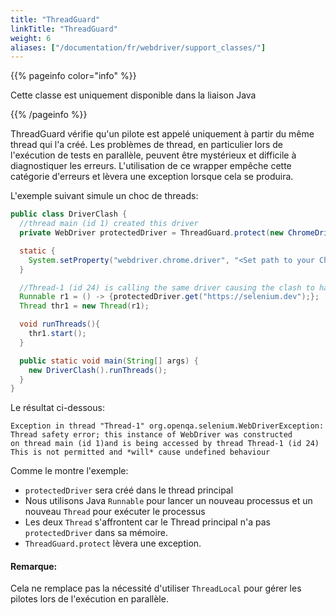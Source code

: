 ```yaml
---
title: "ThreadGuard"
linkTitle: "ThreadGuard"
weight: 6
aliases: ["/documentation/fr/webdriver/support_classes/"]
---
```


{{% pageinfo color="info" %}}
<p class="lead">
  Cette classe est uniquement disponible dans la liaison Java
</p>
{{% /pageinfo %}}

ThreadGuard vérifie qu'un pilote est appelé uniquement à partir du même thread qui l'a créé.
Les problèmes de thread, en particulier lors de l'exécution de tests en parallèle, peuvent être mystérieux
et difficile à diagnostiquer les erreurs. L'utilisation de ce wrapper empêche cette catégorie d'erreurs
et lèvera une exception lorsque cela se produira.

L'exemple suivant simule un choc de threads:

```java
public class DriverClash {
  //thread main (id 1) created this driver
  private WebDriver protectedDriver = ThreadGuard.protect(new ChromeDriver());

  static {
    System.setProperty("webdriver.chrome.driver", "<Set path to your Chromedriver>");
  }

  //Thread-1 (id 24) is calling the same driver causing the clash to happen
  Runnable r1 = () -> {protectedDriver.get("https://selenium.dev");};
  Thread thr1 = new Thread(r1);

  void runThreads(){
    thr1.start();
  }

  public static void main(String[] args) {
    new DriverClash().runThreads();
  }
}
```

Le résultat ci-dessous:
```text
Exception in thread "Thread-1" org.openqa.selenium.WebDriverException:
Thread safety error; this instance of WebDriver was constructed
on thread main (id 1)and is being accessed by thread Thread-1 (id 24)
This is not permitted and *will* cause undefined behaviour

```
Comme le montre l'exemple:

 * `protectedDriver` sera créé dans le thread principal
 *  Nous utilisons Java `Runnable` pour lancer un nouveau processus et un nouveau `Thread` pour exécuter le processus
 *  Les deux `Thread` s'affrontent car le Thread principal n'a pas` protectedDriver` dans sa mémoire.
 * `ThreadGuard.protect` lèvera une exception.
 
#### Remarque:

Cela ne remplace pas la nécessité d'utiliser `ThreadLocal` pour gérer les pilotes lors de l'exécution en parallèle.

